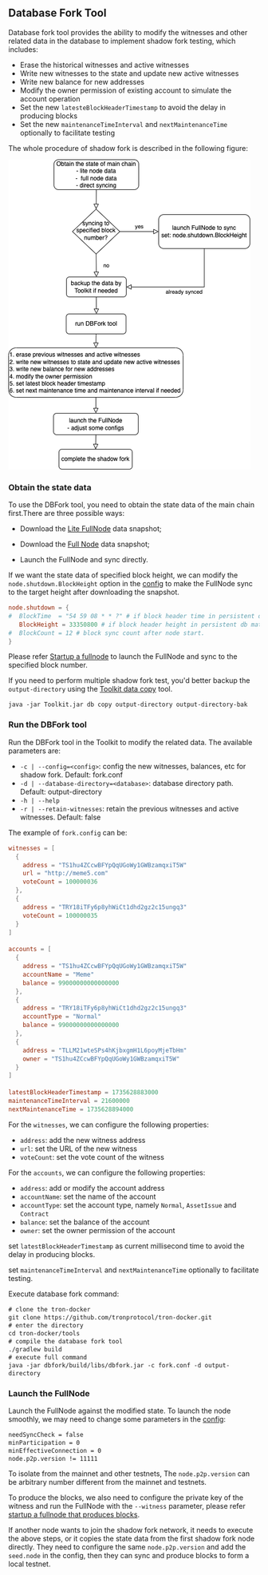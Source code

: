 ## Database Fork Tool

Database fork tool provides the ability to modify the witnesses and other related data in the database to
implement shadow fork testing, which includes:
- Erase the historical witnesses and active witnesses
- Write new witnesses to the state and update new active witnesses
- Write new balance for new addresses
- Modify the owner permission of existing account to simulate the account operation   
- Set the new `latesteBlockHeaderTimestamp` to avoid the delay in producing blocks
- Set the new `maintenanceTimeInterval` and `nextMaintenanceTime` optionally to facilitate testing

The whole procedure of shadow fork is described in the following figure:

![image](./shadow-fork.png)

### Obtain the state data
To use the DBFork tool, you need to obtain the state data of the main chain first.There are three possible ways:

- Download the [Lite FullNode](https://tronprotocol.github.io/documentation-en/using_javatron/backup_restore/#lite-fullnode-data-snapshot) data snapshot;

- Download the [Full Node](https://tronprotocol.github.io/documentation-en/using_javatron/backup_restore/#fullnode-data-snapshot) data snapshot;

- Launch the FullNode and sync directly.

If we want the state data of specified block height, we can modify the `node.shutdown.BlockHeight` option in the [config](https://github.com/tronprotocol/tron-deployment/blob/master/main_net_config.conf) to make the FullNode sync to the target height after downloading the snapshot.
```conf
node.shutdown = {
#  BlockTime  = "54 59 08 * * ?" # if block header time in persistent db matched.
   BlockHeight = 33350800 # if block header height in persistent db matched.
#  BlockCount = 12 # block sync count after node start.
}
```
Please refer [Startup a fullnode](installing_javatron.md#startup-a-fullnode) to launch the FullNode and sync to the specified block number.

If you need to perform multiple shadow fork test, you'd better backup the `output-directory` using the [Toolkit data copy](https://tronprotocol.github.io/documentation-en/using_javatron/toolkit/#data-copy) tool.
```shell
java -jar Toolkit.jar db copy output-directory output-directory-bak
```


### Run the DBFork tool
Run the DBFork tool in the Toolkit to modify the related data. The available parameters are:
- `-c | --config=<config>`: config the new witnesses, balances, etc for shadow
  fork. Default: fork.conf
- `-d | --database-directory=<database>`: database directory path. Default: output-directory
- `-h | --help`
- `-r | --retain-witnesses`: retain the previous witnesses and active witnesses. Default: false

The example of `fork.config` can be:

```conf
witnesses = [
  {
    address = "TS1hu4ZCcwBFYpQqUGoWy1GWBzamqxiT5W"
    url = "http://meme5.com"
    voteCount = 100000036
  },
  {
    address = "TRY18iTFy6p8yhWiCt1dhd2gz2c15ungq3"
    voteCount = 100000035
  }
]

accounts = [
  {
    address = "TS1hu4ZCcwBFYpQqUGoWy1GWBzamqxiT5W"
    accountName = "Meme"
    balance = 99000000000000000
  },
  {
    address = "TRY18iTFy6p8yhWiCt1dhd2gz2c15ungq3"
    accountType = "Normal"
    balance = 99000000000000000
  },
  {
    address = "TLLM21wteSPs4hKjbxgmH1L6poyMjeTbHm"
    owner = "TS1hu4ZCcwBFYpQqUGoWy1GWBzamqxiT5W"
  }
]

latestBlockHeaderTimestamp = 1735628883000
maintenanceTimeInterval = 21600000
nextMaintenanceTime = 1735628894000
```

For the `witnesses`, we can configure the following properties:
- `address`: add the new witness address
- `url`: set the URL of the new witness
- `voteCount`: set the vote count of the witness

For the `accounts`, we can configure the following properties:
- `address`:  add or modify the account address
- `accountName`: set the name of the account
- `accountType`: set the account type, namely `Normal`, `AssetIssue` and `Contract`
- `balance`: set the balance of the account 
- `owner`: set the owner permission of the account

set `latestBlockHeaderTimestamp` as current millisecond time to avoid the delay in producing blocks.

set `maintenanceTimeInterval` and `nextMaintenanceTime` optionally to facilitate testing.


Execute database fork command:
```shell script
# clone the tron-docker
git clone https://github.com/tronprotocol/tron-docker.git
# enter the directory
cd tron-docker/tools
# compile the database fork tool
./gradlew build 
# execute full command
java -jar dbfork/build/libs/dbfork.jar -c fork.conf -d output-directory
```

### Launch the FullNode
Launch the FullNode against the modified state. To launch the node smoothly, we may need to change some parameters in the [config](https://github.com/tronprotocol/tron-deployment/blob/master/main_net_config.conf):
```config
needSyncCheck = false
minParticipation = 0
minEffectiveConnection = 0
node.p2p.version != 11111
```
To isolate from the mainnet and other testnets, The `node.p2p.version` can be arbitrary number different from the mainnet and testnets.

To produce the blocks, we also need to configure the private key of the witness and run the FullNode with the `--witness` parameter, please refer [startup a fullnode that produces blocks](https://tronprotocol.github.io/documentation-en/using_javatron/installing_javatron/#startup-a-fullnode-that-produces-blocks).

If another node wants to join the shadow fork network, it needs to execute the above steps, or it copies the state data from the first shadow fork node directly. They need to configure the same `node.p2p.version` and add the `seed.node` in the config, then they can sync and produce blocks to form a local testnet.
